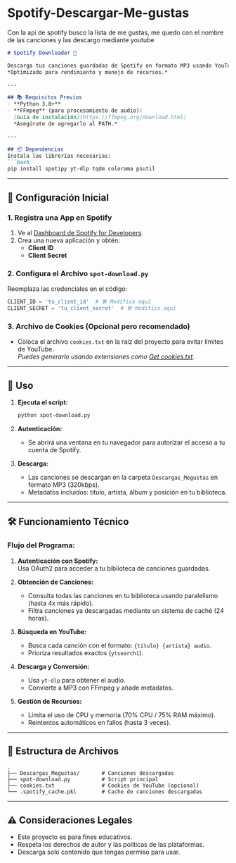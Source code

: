# Spotify-Descargar-Me-gustas
Con la api de spotify busco la lista de me gustas, me quedo con el nombre de las canciones y las descargo mediante youtube 


```markdown
# Spotify Downloader 🎵

Descarga tus canciones guardadas de Spotify en formato MP3 usando YouTube como fuente.  
*Optimizado para rendimiento y manejo de recursos.*

---

## 📚 Requisitos Previos
- **Python 3.8+**
- **FFmpeg** (para procesamiento de audio):  
  [Guía de instalación](https://ffmpeg.org/download.html)  
  *Asegúrate de agregarlo al PATH.*

---

## 📦 Dependencias
Instala las librerías necesarias:
```bash
pip install spotipy yt-dlp tqdm colorama psutil
```

---

## 🔧 Configuración Inicial

### 1. Registra una App en Spotify
1. Ve al [Dashboard de Spotify for Developers](https://developer.spotify.com/dashboard).
2. Crea una nueva aplicación y obtén:
   - **Client ID**
   - **Client Secret**

### 2. Configura el Archivo `spot-download.py`
Reemplaza las credenciales en el código:
```python
CLIENT_ID = 'tu_client_id'  # 🛠️ Modifica aquí
CLIENT_SECRET = 'tu_client_secret'  # 🛠️ Modifica aquí
```

### 3. Archivo de Cookies (Opcional pero recomendado)
- Coloca el archivo `cookies.txt` en la raíz del proyecto para evitar límites de YouTube.  
  *Puedes generarlo usando extensiones como [Get cookies.txt](https://chrome.google.com/webstore/detail/get-cookiestxt/bgaddhkoddajcdgocldbbfleckgcbcid).*

---

## 🚀 Uso

1. **Ejecuta el script:**
   ```bash
   python spot-download.py
   ```

2. **Autenticación:**
   - Se abrirá una ventana en tu navegador para autorizar el acceso a tu cuenta de Spotify.

3. **Descarga:**
   - Las canciones se descargan en la carpeta `Descargas_Megustas` en formato MP3 (320kbps).  
   - Metadatos incluidos: título, artista, álbum y posición en tu biblioteca.

---

## 🛠️ Funcionamiento Técnico

### Flujo del Programa:
1. **Autenticación con Spotify:**  
   Usa OAuth2 para acceder a tu biblioteca de canciones guardadas.

2. **Obtención de Canciones:**  
   - Consulta todas las canciones en tu biblioteca usando paralelismo (hasta 4x más rápido).  
   - Filtra canciones ya descargadas mediante un sistema de caché (24 horas).

3. **Búsqueda en YouTube:**  
   - Busca cada canción con el formato: `{título} {artista} audio`.  
   - Prioriza resultados exactos (`ytsearch1`).

4. **Descarga y Conversión:**  
   - Usa `yt-dlp` para obtener el audio.  
   - Convierte a MP3 con FFmpeg y añade metadatos.

5. **Gestión de Recursos:**  
   - Limita el uso de CPU y memoria (70% CPU / 75% RAM máximo).  
   - Reintentos automáticos en fallos (hasta 3 veces).

---

## 📂 Estructura de Archivos
```
.
├── Descargas_Megustas/       # Canciones descargadas
├── spot-download.py          # Script principal
├── cookies.txt               # Cookies de YouTube (opcional)
└── .spotify_cache.pkl        # Cache de canciones descargadas
```

---

## ⚠️ Consideraciones Legales
- Este proyecto es para fines educativos.  
- Respeta los derechos de autor y las políticas de las plataformas.  
- Descarga solo contenido que tengas permiso para usar.

